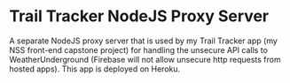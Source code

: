 # Trail Tracker NodeJS Proxy Server

A separate NodeJS proxy server that is used by my Trail Tracker app (my NSS front-end capstone project) for handling the unsecure API calls to WeatherUnderground (Firebase will not allow unsecure http requests from hosted apps). This app is deployed on Heroku.

